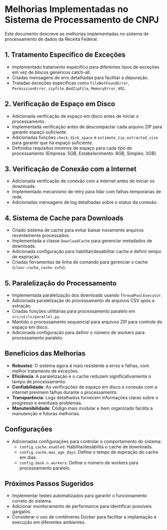 # Melhorias Implementadas no Sistema de Processamento de CNPJ

Este documento descreve as melhorias implementadas no sistema de processamento de dados da Receita Federal.

## 1. Tratamento Específico de Exceções

- Implementado tratamento específico para diferentes tipos de exceções em vez de blocos genéricos catch-all.
- Criadas mensagens de erro detalhadas para facilitar a depuração.
- Tratadas exceções específicas como `FileNotFoundError`, `PermissionError`, `zipfile.BadZipFile`, `MemoryError`, etc.

## 2. Verificação de Espaço em Disco

- Adicionada verificação de espaço em disco antes de iniciar o processamento.
- Implementada verificação antes de descompactar cada arquivo ZIP para garantir espaço suficiente.
- Adicionadas funções `check_disk_space` e `estimate_zip_extracted_size` para garantir que há espaço suficiente.
- Definidos requisitos mínimos de espaço para cada tipo de processamento (Empresa: 5GB, Estabelecimento: 8GB, Simples: 3GB).

## 3. Verificação de Conexão com a Internet

- Adicionada verificação de conexão com a internet antes de iniciar os downloads.
- Implementado mecanismo de retry para lidar com falhas temporárias de rede.
- Adicionadas mensagens de log detalhadas sobre o status da conexão.

## 4. Sistema de Cache para Downloads

- Criado sistema de cache para evitar baixar novamente arquivos recentemente processados.
- Implementada a classe `DownloadCache` para gerenciar metadados de downloads.
- Adicionada configuração para habilitar/desabilitar cache e definir tempo de expiração.
- Criadas ferramentas de linha de comando para gerenciar o cache (`clear-cache`, `cache-info`).

## 5. Paralelização do Processamento

- Implementada paralelização dos downloads usando `ThreadPoolExecutor`.
- Adicionada paralelização do processamento de arquivos CSV após a extração.
- Criadas funções utilitárias para processamento paralelo em `src/utils/parallel.py`.
- Mantido o processamento sequencial para arquivos ZIP para controle de espaço em disco.
- Adicionada configuração para definir o número de workers para processamento paralelo.

## Benefícios das Melhorias

- **Robustez**: O sistema agora é mais resistente a erros e falhas, com melhor tratamento de exceções.
- **Eficiência**: A paralelização e o cache reduzem significativamente o tempo de processamento.
- **Confiabilidade**: As verificações de espaço em disco e conexão com a internet previnem falhas durante o processamento.
- **Transparência**: Logs detalhados fornecem informações claras sobre o progresso e eventuais problemas.
- **Manutenibilidade**: Código mais modular e bem organizado facilita a manutenção e futuras melhorias.

## Configurações

- Adicionadas configurações para controlar o comportamento do sistema:
  - `config.cache.enabled`: Habilita/desabilita o cache de downloads.
  - `config.cache.max_age_days`: Define o tempo de expiração do cache em dias.
  - `config.dask.n_workers`: Define o número de workers para processamento paralelo.

## Próximos Passos Sugeridos

- Implementar testes automatizados para garantir o funcionamento correto do sistema.
- Adicionar monitoramento de performance para identificar possíveis gargalos.
- Considerar o uso de contêineres Docker para facilitar a implantação e execução em diferentes ambientes. 